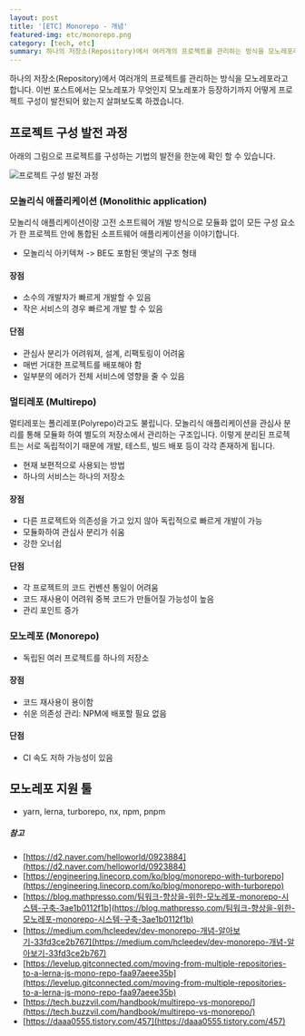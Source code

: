 ```yaml
---
layout: post
title: '[ETC] Monorepo - 개념'
featured-img: etc/monorepo.png
category: [tech, etc]
summary: 하나의 저장소(Repository)에서 여러개의 프로젝트를 관리하는 방식을 모노레포라고 합니다. 이번 포스트에서는 모노레포가 무엇인지 모노레포가 등장하기까지 어떻게 프로젝트 구성이 발전되어 왔는지 살펴보도록 하겠습니다.
---
```


하나의 저장소(Repository)에서 여러개의 프로젝트를 관리하는 방식을 모노레포라고 합니다. 이번 포스트에서는 모노레포가 무엇인지 모노레포가 등장하기까지 어떻게 프로젝트 구성이 발전되어 왔는지 살펴보도록 하겠습니다.

## 프로젝트 구성 발전 과정
아래의 그림으로 프로젝트를 구성하는 기법의 발전을 한눈에 확인 할 수 있습니다.

![프로젝트 구성 발전 과정](/assets/img/posts/etc/mono-repo.png)

### 모놀리식 애플리케이션 (Monolithic application)
모놀리식 애플리케이션이랑 고전 소프트웨어 개발 방식으로 모듈화 없이 모든 구성 요소가 한 프로젝트 안에 통합된 소프트웨어 애플리케이션을 이야기합니다.

- 모놀리식 아키텍쳐 -> BE도 포함된 옛날의 구조 형태

#### 장점
- 소수의 개발자가 빠르게 개발할 수 있음
- 작은 서비스의 경우 빠르게 개발 할 수 있음

#### 단점
- 관심사 분리가 어려워져, 설계, 리팩토링이 어려움
- 매번 거대한 프로젝트를 배포해야 함
- 일부분의 에러가 전체 서비스에 영향을 줄 수 있음

### 멀티레포 (Multirepo)
멀티레포는 폴리레포(Polyrepo)라고도 불립니다. 모놀리식 애플리케이션을 관심사 분리를 통해 모듈화 하여 별도의 저장소에서 관리하는 구조입니다. 이렇게 분리된 프로젝트는 서로 독립적이기 때문에 개발, 테스트, 빌드 배포 등이 각각 존재하게 됩니다.

- 현재 보편적으로 사용되는 방법
- 하나의 서비스는 하나의 저장소

#### 장점
- 다른 프로젝트와 의존성을 가고 있지 않아 독립적으로 빠르게 개발이 가능
- 모듈화하여 관심사 분리가 쉬움
- 강한 오너쉽

#### 단점
- 각 프로젝트의 코드 컨벤션 통일이 어려움
- 코드 재사용이 어려워 중복 코드가 만들어질 가능성이 높음
- 관리 포인트 증가

### 모노레포 (Monorepo)
- 독립된 여러 프로젝트를 하나의 저장소

#### 장점
- 코드 재사용이 용이함
- 쉬운 의존성 관리: NPM에 배포할 필요 없음

#### 단점
- CI 속도 저하 가능성이 있음

## 모노레포 지원 툴
- yarn, lerna, turborepo, nx, npm, pnpm

##### 참고
- [https://d2.naver.com/helloworld/0923884](https://d2.naver.com/helloworld/0923884)
- [https://engineering.linecorp.com/ko/blog/monorepo-with-turborepo](https://engineering.linecorp.com/ko/blog/monorepo-with-turborepo)
- [https://blog.mathpresso.com/팀워크-향상을-위한-모노레포-monorepo-시스템-구축-3ae1b0112f1b](https://blog.mathpresso.com/팀워크-향상을-위한-모노레포-monorepo-시스템-구축-3ae1b0112f1b)
- [https://medium.com/hcleedev/dev-monorepo-개념-알아보기-33fd3ce2b767](https://medium.com/hcleedev/dev-monorepo-개념-알아보기-33fd3ce2b767)
- [https://levelup.gitconnected.com/moving-from-multiple-repositories-to-a-lerna-js-mono-repo-faa97aeee35b](https://levelup.gitconnected.com/moving-from-multiple-repositories-to-a-lerna-js-mono-repo-faa97aeee35b)
- [https://tech.buzzvil.com/handbook/multirepo-vs-monorepo/](https://tech.buzzvil.com/handbook/multirepo-vs-monorepo/)
- [https://daaa0555.tistory.com/457](https://daaa0555.tistory.com/457)
